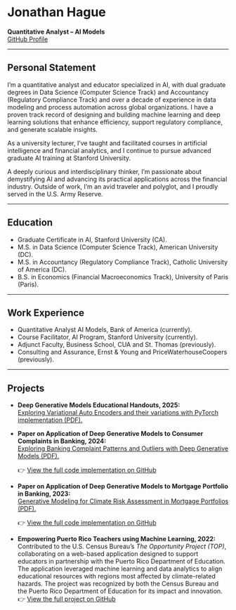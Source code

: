 # Jonathan Hague  
**Quantitative Analyst – AI Models**  
[GitHub Profile](https://github.com/jonathan-hague)

---

## Personal Statement

I’m a quantitative analyst and educator specialized in AI, with dual graduate degrees in Data Science (Computer Science Track) and Accountancy (Regulatory Compliance Track) and over a decade of experience in data modeling and process automation across global organizations. I have a proven track record of designing and building machine learning and deep learning solutions that enhance efficiency, support regulatory compliance, and generate scalable insights.

As a university lecturer, I’ve taught and facilitated courses in artificial intelligence and financial analytics, and I continue to pursue advanced graduate AI training at Stanford University.

A deeply curious and interdisciplinary thinker, I’m passionate about demystifying AI and advancing its practical applications across the financial industry. Outside of work, I’m an avid traveler and polyglot, and I proudly served in the U.S. Army Reserve.

---

## Education

- Graduate Certificate in AI, Stanford University (CA).
- M.S. in Data Science (Computer Science Track), American University (DC).
- M.S. in Accountancy (Regulatory Compliance Track), Catholic University of America (DC).
- B.S. in Economics (Financial Macroeconomics Track), University of Paris (Paris).

---

## Work Experience

- Quantitative Analyst AI Models, Bank of America (currently).
- Course Facilitator, AI Program, Stanford University (currently).
- Adjunct Faculty, Business School, CUA and St. Thomas (previously).
- Consulting and Assurance, Ernst & Young and PriceWaterhouseCoopers (previously).

---

## Projects

- **Deep Generative Models Educational Handouts, 2025:**  
  [Exploring Variational Auto Encoders and their variations with PyTorch implementation (PDF).](XCS236%20-%20VAEs%20.pdf)
  
- **Paper on Application of Deep Generative Models to Consumer Complaints in Banking, 2024:**  
  [Exploring Banking Complaint Patterns and Outliers with Deep Generative Models (PDF).](BankingCompalintGenAI.pdf)
  
  👉 [View the full code implementation on GitHub](https://github.com/Jonathan-Hague/BankingComplaintGenAI.git)
  
- **Paper on Application of Deep Generative Models to Mortgage Portfolio in Banking, 2023:**  
  [Generative Modeling for Climate Risk Assessment in Mortgage Portfolios (PDF).](GenAI_Mortgage.pdf)
  
  👉 [View the full code implementation on GitHub](https://github.com/Jonathan-Hague/GenAI_Mortgage.git)
  
- **Empowering Puerto Rico Teachers using Machine Learning, 2022:**  
  Contributed to the U.S. Census Bureau’s *The Opportunity Project (TOP)*, collaborating on a web-based application designed to support educators in partnership with the Puerto Rico Department of Education. The application leveraged machine learning and data analytics to align educational resources with regions most affected by climate-related hazards. The project was recognized by both the Census Bureau and the Puerto Rico Department of Education for its impact and innovation.  
  👉 [View the full project on GitHub](https://github.com/Jonathan-Hague/US_Census_Bureau_TOP_Project_2022.git)
